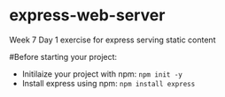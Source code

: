 # express-web-server
Week 7 Day 1 exercise for express serving static content 

#Before starting your project: 
* Initilaize your project with npm: `npm init -y` 
* Install express using npm: `npm install express`
